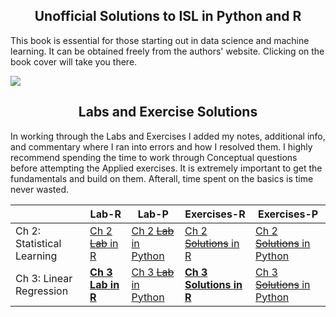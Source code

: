 <div align='center'>
  
## Unofficial Solutions to ISL in Python and R

</div>

This book is essential for those starting out in data science and machine learning. 
It can be obtained freely from the authors' website. Clicking on the book cover will take you there.

[<img src="https://statlearning.com/ISL%20Cover%202.jpg">](https://statlearning.com/)

 
<div align='center'>
  
## Labs and Exercise Solutions

</div>

In working through the Labs and Exercises I added my notes, additional info, and commentary where I ran into errors and how I resolved them.
I highly recommend spending the time to work through Conceptual questions before attempting the Applied exercises. It is extremely important to get the fundamentals and build on them. Afterall, time spent on the basics is time never wasted.



|    | Lab-R  | Lab-P | Exercises-R | Exercises-P |
| -- | ------ | ----- | ----------- | ----------- |
| Ch 2: Statistical Learning | [Ch 2 ~~Lab~~ in R](docs/Solutions/Ch-2-Statistical-Learning-R.html) | [Ch 2 ~~Lab~~ in Python](docs/Solutions/Ch-2-Statistical-Lerning-Python.html) | [Ch 2 ~~Solutions~~ in R](docs/Solutions/Ch-2-Linear-Regression-Exercises-in-R.html) | [Ch 2 ~~Solutions~~ in Python](docs/Solutions/Ch-2-Linear-Regression-Exercises-in-Python.html) |
| Ch 3: Linear Regression | [**Ch 3 Lab in R**](https://e-usenmez.github.io/ISL/Solutions/Ch-3-Linear-Regression-Lab-in-R.html) | [Ch 3 ~~Lab~~ in Python](docs/Solutions/Ch-3-Statistical-Lerning-Python.html) | [**Ch 3 Solutions in R**](https://e-usenmez.github.com/e-usenmez/ISL/Solutions/Ch-3-Linear-Regression-Exercises-in-R.html) | [Ch 3 ~~Solutions~~ in Python](docs/Solutions/Ch-3-Linear-Regression-Exercises-Python.html) |
